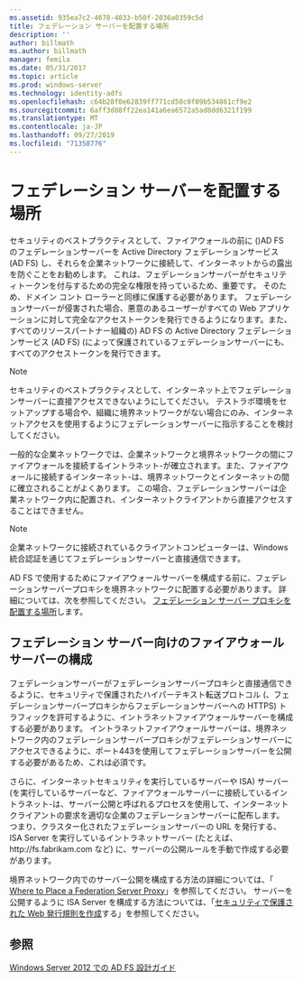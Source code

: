 ```yaml
---
ms.assetid: 935ea7c2-4678-4033-b50f-2036a0359c5d
title: フェデレーション サーバーを配置する場所
description: ''
author: billmath
ms.author: billmath
manager: femila
ms.date: 05/31/2017
ms.topic: article
ms.prod: windows-server
ms.technology: identity-adfs
ms.openlocfilehash: c64b28f0e62839ff771cd50c0f09b534861cf9e2
ms.sourcegitcommit: 6aff3d88ff22ea141a6ea6572a5ad8dd6321f199
ms.translationtype: MT
ms.contentlocale: ja-JP
ms.lasthandoff: 09/27/2019
ms.locfileid: "71358776"
---
```

# <a name="where-to-place-a-federation-server"></a>フェデレーション サーバーを配置する場所

セキュリティのベストプラクティスとして、ファイアウォールの前に \(\)AD FS のフェデレーションサーバーを Active Directory フェデレーションサービス (AD FS) し、それらを企業ネットワークに接続して、インターネットからの露出を防ぐことをお勧めします。 これは、フェデレーションサーバーがセキュリティトークンを付与するための完全な権限を持っているため、重要です。 そのため、ドメイン コント ローラーと同様に保護する必要があります。 フェデレーションサーバーが侵害された場合、悪意のあるユーザーがすべての Web アプリケーションに対して完全なアクセストークンを発行できるようになります。また、すべてのリソースパートナー組織の\) AD FS の Active Directory フェデレーションサービス (AD FS) \(によって保護されているフェデレーションサーバーにも、すべてのアクセストークンを発行できます。  
  
> [!NOTE]  
> セキュリティのベストプラクティスとして、インターネット上でフェデレーションサーバーに直接アクセスできないようにしてください。 テストラボ環境をセットアップする場合や、組織に境界ネットワークがない場合にのみ、インターネットアクセスを使用するようにフェデレーションサーバーに指示することを検討してください。  
  
一般的な企業ネットワークでは、企業ネットワークと境界ネットワークの間にファイアウォールを接続するイントラネット\-が確立されます。また、ファイアウォールに接続するインターネット\-は、境界ネットワークとインターネットの間に確立されることがよくあります。 この場合、フェデレーションサーバーは企業ネットワーク内に配置され、インターネットクライアントから直接アクセスすることはできません。  
  
> [!NOTE]  
> 企業ネットワークに接続されているクライアントコンピューターは、Windows 統合認証を通じてフェデレーションサーバーと直接通信できます。  
  
AD FS で使用するためにファイアウォールサーバーを構成する前に、フェデレーションサーバープロキシを境界ネットワークに配置する必要があります。 詳細については、次を参照してください。 [フェデレーション サーバー プロキシを配置する場所](Where-to-Place-a-Federation-Server-Proxy.md)します。  
  
## <a name="configuring-your-firewall-servers-for-a-federation-server"></a>フェデレーション サーバー向けのファイアウォール サーバーの構成  
フェデレーションサーバーがフェデレーションサーバープロキシと直接通信できるように、セキュリティで保護されたハイパーテキスト転送プロトコル \(、フェデレーションサーバープロキシからフェデレーションサーバーへの HTTPS\) トラフィックを許可するように、イントラネットファイアウォールサーバーを構成する必要があります。 イントラネットファイアウォールサーバーは、境界ネットワーク内のフェデレーションサーバープロキシがフェデレーションサーバーにアクセスできるように、ポート443を使用してフェデレーションサーバーを公開する必要があるため、これは必須です。  
  
さらに、インターネットセキュリティを実行しているサーバーや ISA\) サーバー \(を実行しているサーバーなど、ファイアウォールサーバーに接続しているイントラネット\-は、サーバー公開と呼ばれるプロセスを使用して、インターネットクライアントの要求を適切な企業のフェデレーションサーバーに配布します。 つまり、クラスター化されたフェデレーションサーバーの URL を発行する、ISA Server を実行しているイントラネットサーバー (たとえば、http:\/\/fs.fabrikam.com など) に、サーバーの公開ルールを手動で作成する必要があります。  
  
境界ネットワーク内でのサーバー公開を構成する方法の詳細については、「 [Where to Place a Federation Server Proxy](Where-to-Place-a-Federation-Server-Proxy.md)」を参照してください。 サーバーを公開するように ISA Server を構成する方法については、「[セキュリティで保護された Web 発行規則を作成](https://go.microsoft.com/fwlink/?LinkId=75182)する」を参照してください。  
  
## <a name="see-also"></a>参照
[Windows Server 2012 での AD FS 設計ガイド](AD-FS-Design-Guide-in-Windows-Server-2012.md)
